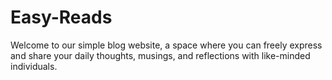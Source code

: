 # Easy-Reads
Welcome to our simple blog website, a space where you can freely express and share your daily thoughts, musings, and reflections with like-minded individuals.
